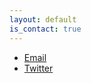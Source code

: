 ```yaml
---
layout: default
is_contact: true
---
```

* [Email](mailto:mjmarte@bu.edu)
* [Twitter](https://twitter.com/manueljmarte)
